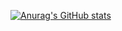 [![Anurag's GitHub stats](https://github-readme-stats.vercel.app/api?username=alirizafrat)](https://github.com/anuraghazra/github-readme-stats)
